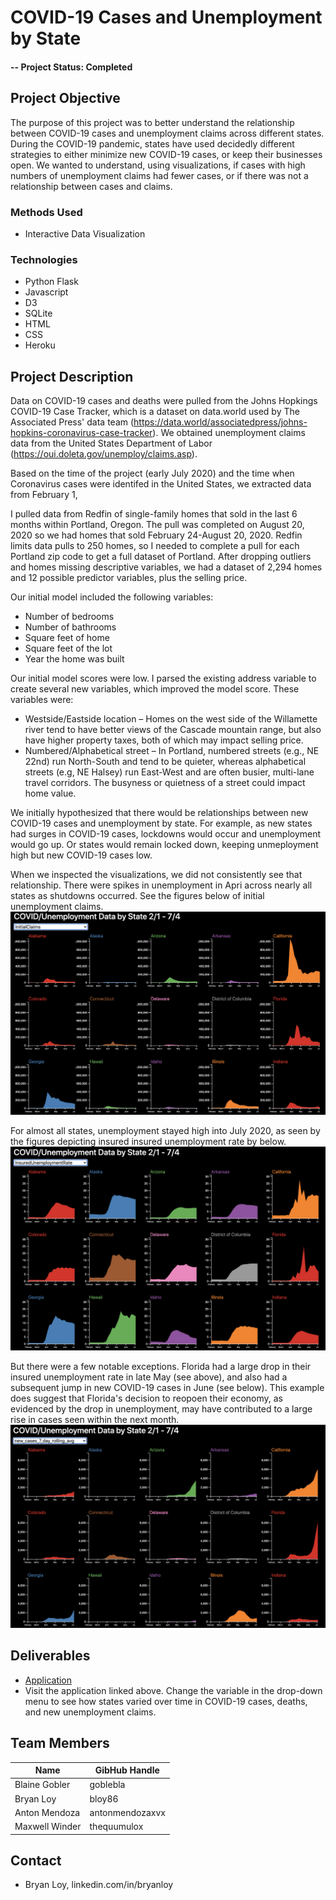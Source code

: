 # COVID-19 Cases and Unemployment by State

#### -- Project Status: Completed

## Project Objective
The purpose of this project was to better understand the relationship between COVID-19 cases and unemployment claims across different states.  During the COVID-19 pandemic, states have used decidedly different strategies to either minimize new COVID-19 cases, or keep their businesses open.  We wanted to understand, using visualizations, if cases with high numbers of unemployment claims had fewer cases, or if there was not a relationship between cases and claims.


### Methods Used
* Interactive Data Visualization

### Technologies
* Python Flask
* Javascript
* D3
* SQLite
* HTML
* CSS
* Heroku


## Project Description
Data on COVID-19 cases and deaths were pulled from the Johns Hopkings COVID-19 Case Tracker, which is a dataset on data.world used by The Associated Press' data team (https://data.world/associatedpress/johns-hopkins-coronavirus-case-tracker). We obtained unemployment claims data from the United States Department of Labor (https://oui.doleta.gov/unemploy/claims.asp).  

Based on the time of the project (early July 2020) and the time when Coronavirus cases were identifed in the United States, we extracted data from February 1, 

I pulled data from Redfin of single-family homes that sold in the last 6 months within Portland, Oregon.  The pull was completed on August 20, 2020 so we had homes that sold February 24-August 20, 2020.  Redfin limits data pulls to 250 homes, so I needed to complete a pull for each Portland zip code to get a full dataset of Portland.  After dropping outliers and homes missing descriptive variables, we had a dataset of 2,294 homes and 12 possible predictor variables, plus the selling price. 

Our initial model included the following variables:
* Number of bedrooms
* Number of bathrooms
* Square feet of home
* Square feet of the lot
* Year the home was built

Our initial model scores were low.  I parsed the existing address variable to create several new variables, which improved the model score. These variables were:
* Westside/Eastside location – Homes on the west side of the Willamette river tend to have better views of the Cascade mountain range, but also have higher property taxes, both of which may impact selling price.
* Numbered/Alphabetical street – In Portland, numbered streets (e.g., NE 22nd) run North-South and tend to be quieter, whereas alphabetical streets (e.g, NE Halsey) run East-West and are often busier, multi-lane travel corridors. The busyness or quietness of a street could impact home value.

We initially hypothesized that there would be relationships between new COVID-19 cases and unemployment by state.  For example, as new states had surges in COVID-19 cases, lockdowns would occur and unemployment would go up.  Or states would remain locked down, keeping unmeployment high but new COVID-19 cases low. 

When we inspected the visualizations, we did not consistently see that relationship.  There were spikes in unemployment in Apri across nearly all states as shutdowns occurred. See the figures below of initial unemployment claims.
![](images/Initial_Unemployment_Claims.png)

For almost all states, unemployment stayed high into July 2020, as seen by the figures depicting insured insured unemployment rate by below.
![](images/Insured_Unemployment_Rate.png)

But there were a few notable exceptions.  Florida had a large drop in their insured unemployment rate in late May (see above), and also had a subsequent jump in new COVID-19 cases in June (see below).  This example does suggest that Florida's decision to reopoen their economy, as evidenced by the drop in unemployment, may have contributed to a large rise in cases seen within the next month. 
![](images/New_COVID_Cases.png)


## Deliverables
* [Application](https://bamb-project3.herokuapp.com/)
* Visit the application linked above.   Change the variable in the drop-down menu to see how states varied over time in COVID-19 cases, deaths, and new unemployment claims. 



## Team Members

|Name     |  GibHub Handle   | 
|---------|-----------------|
|Blaine Gobler | goblebla   |
|Bryan Loy | bloy86   |
|Anton Mendoza | antonmendozaxvx  |
|Maxwell Winder | thequumulox   |

## Contact
* Bryan Loy, linkedin.com/in/bryanloy

